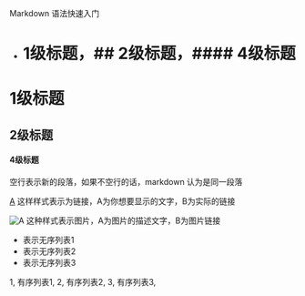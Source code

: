 Markdown 语法快速入门

* # 1级标题，## 2级标题，#### 4级标题

#  1级标题
##  2级标题
####  4级标题

空行表示新的段落，如果不空行的话，markdown 认为是同一段落

[A](B) 这样样式表示为链接，A为你想要显示的文字，B为实际的链接

![A](B) 这种样式表示图片，A为图片的描述文字，B为图片链接

* 表示无序列表1
* 表示无序列表2
* 表示无序列表3

1, 有序列表1,
2, 有序列表2,
3, 有序列表3,
